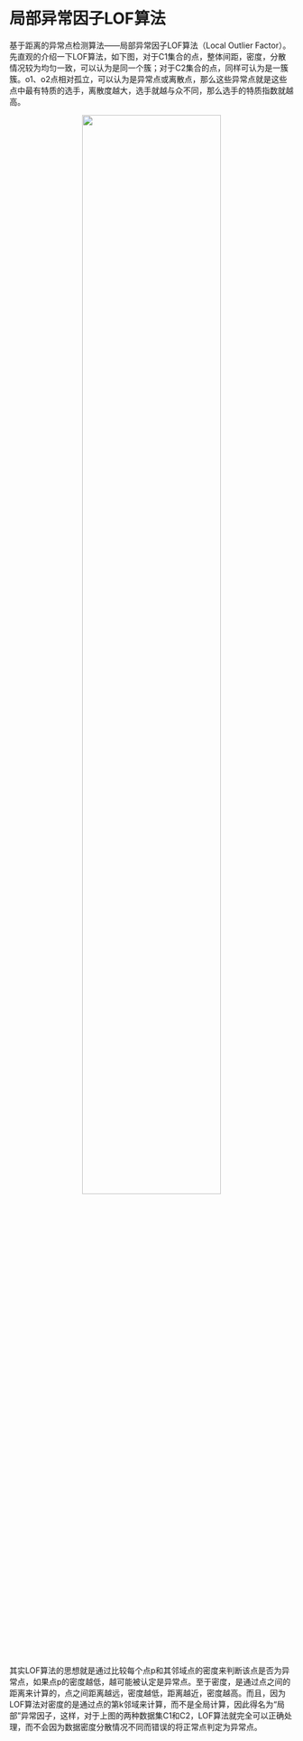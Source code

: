 
# 局部异常因子LOF算法


基于距离的异常点检测算法——局部异常因子LOF算法（Local Outlier Factor）。先直观的介绍一下LOF算法，如下图，对于C1集合的点，整体间距，密度，分散情况较为均匀一致，可以认为是同一个簇；对于C2集合的点，同样可认为是一簇簇。o1、o2点相对孤立，可以认为是异常点或离散点，那么这些异常点就是这些点中最有特质的选手，离散度越大，选手就越与众不同，那么选手的特质指数就越高。

<p align="center">
    <img width="70%" height="70%" src="http://images.iterate.site/blog/image/20191019/ghAzIvY4onfn.jpg?imageslim">
</p>

其实LOF算法的思想就是通过比较每个点p和其邻域点的密度来判断该点是否为异常点，如果点p的密度越低，越可能被认定是异常点。至于密度，是通过点之间的距离来计算的，点之间距离越远，密度越低，距离越近，密度越高。而且，因为LOF算法对密度的是通过点的第k邻域来计算，而不是全局计算，因此得名为“局部”异常因子，这样，对于上图的两种数据集C1和C2，LOF算法就完全可以正确处理，而不会因为数据密度分散情况不同而错误的将正常点判定为异常点。
